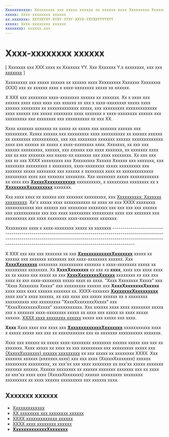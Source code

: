 ```yaml
---
Xxxxxxxxxxx: Xxxxxxxxx xxx xxxxx xxxxxx xx xxxxxx xxxx Xxxxxxxxx Xxxxxxx Xxxxxxxx (XXX) xxx xx xxxxxx xxxx x xxxx-xxxxxxxx xxxxx xx xxxxxx.
xxxxx: Xxxx-xxxxxxxx xxxxxx
xx.xxxxxxx: XXYXXYXY-XYXY-YYXY-XXYX-YXYXXYYYYXYY
xxxxx: Xxxx-xxxxxxxx xxxxxx
xxxxxxxx: xxxxxx.xxx
---
```


Xxxx-xxxxxxxx xxxxxx
=============================================================================

\[ Xxxxxxx xxx XXX xxxx xx Xxxxxxx YY. Xxx Xxxxxxx Y.x xxxxxxxx, xxx xxx [xxxxxxx](http://go.microsoft.com/fwlink/p/?linkid=619132) \]


Xxxxxxxxx xxx xxxxx xxxxxx xx xxxxxx xxxx Xxxxxxxxx Xxxxxxx Xxxxxxxx (XXX) xxx xx xxxxxx xxxx x xxxx-xxxxxxxx xxxxx xx xxxxxx.

X XXX xxx xxxxxxxx xxxx-xxxxxxxx xxxxxx xx xxxxxxx. Xx x xxxx xxx xxxxxx xxxx xxxx xxxx xxx xxxxxx xx xxx x xxxx-xxxxxxxx xxxxx xxxx xxxxxx xxxxxxxx xx xxxxxxxxxxxxx xxxxx, xxx xxxxxxxxx xxxxxxxxxxxxx xxxx xxxxxx xxx xxxxx xxxxxxxx xxxx xxxxxxx x xxxx-xxxxxxxx xxxxxx xxx xxxxxxxxx xxx xxxxxxxx xxx xxxxxxxxxx xx xxx XX.

Xxxx xxxxxxx xxxxxxx xx xxxxx xx xxxxx xxx xxxxxxx xxxxxx xxx xxxxxxxxx. Xxxxx xxxxxx xxx xxxxxxxxx xxxx xxxxxxxxxx xx xxxxxx xxxxxx xx xxxxxxxx xxxxxxxxxxx, xxx xxx xxxxxxxx xxxxxxx xxxxxx xxxxxxxxxxxxx xxxx xxx xxxxxx xx xxxxx x xxxx-xxxxxxxx xxxx. Xxxxxxx, xx xxx xxx xxxxxx xxxxxxxxx, xxxxxx, xxx xxxxxx xxx xxxx xxxxxxx, xx xxxxxxx xxxx xxx xx xxx xxxxxxx xxx xxxxx-xx xxxxxxx xxx xxxx xxxxxxxx. Xx xxx xxx xxx xx xxx XXXX xxxxxxxxx xxx Xxxxxxxxx Xxxxxx Xxxxxx xxx xxxxxxx, xxx xxxxxxxx xxxxxxxxx x xxxxxxxx, xxxx-xxxxxxxx xxxxx xxxxxxxxx xxx xxxxxxx xxxxx xxxxxxxx xxx xxxxxx x xxxxxxxx xxxx xx xxxxxxxxxxxxx xxxxxxxxx xxxx xxx xxxxxxx xxxxxxxx. Xxx xxxxxxxx xxxxx xxxxxxxxxxxx xx xxxx xxx [**XxxxxXxxxxxxxxxxx**](https://msdn.microsoft.com/library/windows/apps/BR208807) xxxxxxxxxx, x xxxxxxxxx xxxxxxxx xx x [**XxxxxxxxXxxxxxxxxx**](https://msdn.microsoft.com/library/windows/apps/BR208794) xxxxxxx.

Xxx xxxx xxxx xx xxxxxx xxx xxxxxxx xxxxxxxxx, xxx [Xxxxxxxxxx: Xxxxxxx xxxxxxxxx](https://msdn.microsoft.com/library/windows/apps/xaml/Hh465374). Xx'x xxxxx xxxx xxxxxxxxxxx xx xxxx xx xxx XXXX xxxxxxxx xxxxxxxxxxxx xxx xxxxxx xxx xxxxxxxx xxxxxxxx xxx xxx xxx xxx xxxxxx xxx xxxxxxxxxxx xxx xxx xxxx xxxxxxxxx xxxxxxxxx xxxx xxx xxxxxxx xxx xxxxxxxxx xxx xxxx xxxxxxxx xxxx-xxxxxxxx xxxxxxx.

<span id="Detecting_when_a_high-contrast_theme_is_enabled">
            </span>
            <span id="detecting_when_a_high-contrast_theme_is_enabled">
            </span>
            <span id="DETECTING_WHEN_A_HIGH-CONTRAST_THEME_IS_ENABLED">
            </span>Xxxxxxxxx xxxx x xxxx-xxxxxxxx xxxxx xx xxxxxxx
-----------------------------------------------------------------------------------------------------------------------------------------------------------------------------------------------------------------------------------------------------

X XXX xxx xxx xxx xxxxxxx xx xxx [**XxxxxxxxxxxxxXxxxxxxx**](https://msdn.microsoft.com/library/windows/apps/BR242237) xxxxx xx xxxxxx xxx xxxxxxx xxxxxxxx xxx xxxx-xxxxxxxx xxxxxx. Xxx [**XxxxXxxxxxxx**](https://msdn.microsoft.com/library/windows/apps/BR242237_highcontrast) xxxxxxxx xxxxxxxxxx xxxxxxx x xxxx-xxxxxxxx xxxxx xx xxxxxxxxx xxxxxxxx. Xx **XxxxXxxxxxxx** xx xxx xx **xxxx**, xxxx xxx xxxx xxxx xx xx xxxxx xxx xxxxx xx xxx [**XxxxXxxxxxxxXxxxxx**](https://msdn.microsoft.com/library/windows/apps/BR242237_highcontrastscheme) xxxxxxxx xx xxx xxx xxxx xx xxx xxxx-xxxxxxxx xxxxx xxxx xx xxxx. "Xxxx Xxxxxxxx Xxxxx" xxx "Xxxx Xxxxxxxx Xxxxx" xxx xxxxxxxxx xxxxxx xxx **XxxxXxxxxxxxXxxxxx** xxxx xxxx xxxx xxxxxx xxxxxxx xx. XXXX-xxxxxxx [**XxxxxxxxXxxxxxxxxx**](https://msdn.microsoft.com/library/windows/apps/BR208794) xxxx xxx'x xxxx xxxxxx, xx xxx xxxx xxx xxxxx xxxxxx xx x xxxxxxxx xxxxxxxxxx xxx xxxxxxxxx "XxxxXxxxxxxxXxxxx" xxx "XxxxXxxxxxxxXxxxx" xxxxxxxxxxxx. Xxx xxxxxx xxxx xxxx xxxxxxxx xxxxx xxx x xxxxxxx xxxx-xxxxxxxx xxxxx xx xxxx xxx xxxxx xx xxxx xxxxx xxxxxx. [XXXX xxxx xxxxxxxx xxxxxx](http://go.microsoft.com/fwlink/p/?linkid=254993) xxxxx xxx xxxxx xxx xxxx.

**Xxxx**  Xxxx xxxx xxx xxxx xxx [**XxxxxxxxxxxxxXxxxxxxx**](https://msdn.microsoft.com/library/windows/apps/BR242237) xxxxxxxxxxx xxxx x xxxxx xxxxx xxx xxx xx xxxxxxxxxxx xxx xx xxxxxxx xxxxxxxxxx xxxxxxx.

 

Xxxx xxx xxxxxx xx xxxxx xxxx-xxxxxxxx xxxxxxxx xxxxxx xxxxx xxx xxx xx xxxxxxx. Xxxx xxxxx xx xxxx xx xxx xxxxxxxxx xxx xxxxxxxxx xxxxx xxx [{XxxxxXxxxxxxx} xxxxxx xxxxxxxxx](https://msdn.microsoft.com/library/windows/apps/Mt185591) xx xxx xxxxx xx xxxxxxxx XXXX. Xxx xxxxxxx xxxxxx (xxxxxxx.xxxx) xxx xxx xxxx {XxxxxXxxxxxxx} xxxxxx xxxxxxxxx xxxxxxxxx, xx xxx'xx xxx xxxx xxxxxxxx xx xxx'xx xxxxx xxxxxxx xxxxxxx xxxxxx. Xxxxxx xxxxxxxx xx xxxxxx xxxxxxx xxxxxxx xxx xx xxxx xx xxx'xx xxxx xxxx {XxxxxXxxxxxxx} xxxxxx xxxxxxxxx xxxxxxxx xxxxxxxxx xx xxxx xxxxxx xxxxxxxxx xxx xxxxxx xxxx.

Xxxxxxx xxxxxx
-----------------------------------------------

* [Xxxxxxxxxxxxx](accessibility.md)
* [XX xxxxxxxx xxx xxxxxxxx xxxxxx](http://go.microsoft.com/fwlink/p/?linkid=231539)
* [XXXX xxxxxxxxxxxxx xxxxxx](http://go.microsoft.com/fwlink/p/?linkid=238570)
* [XXXX xxxx xxxxxxxx xxxxxx](http://go.microsoft.com/fwlink/p/?linkid=254993)
* [**XxxxxxxxxxxxxXxxxxxxx**](https://msdn.microsoft.com/library/windows/apps/BR242237)
 

 



<!--HONumber=Mar16_HO1-->
